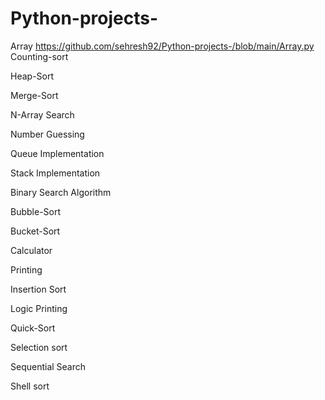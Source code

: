 # Python-projects-

Array
https://github.com/sehresh92/Python-projects-/blob/main/Array.py 
Counting-sort

Heap-Sort

Merge-Sort

N-Array Search

Number Guessing

Queue Implementation

Stack Implementation

Binary Search Algorithm

Bubble-Sort

Bucket-Sort

Calculator

Printing

Insertion Sort

Logic Printing

Quick-Sort

Selection sort

Sequential Search

Shell sort
